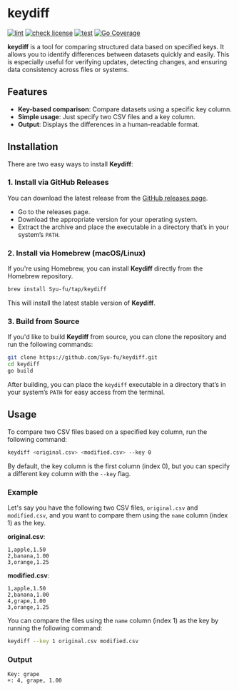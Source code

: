 # keydiff

[![lint](https://github.com/Syu-fu/keydiff/actions/workflows/lint.yml/badge.svg?branch=main)](https://github.com/Syu-fu/keydiff/actions/workflows/lint.yml)
[![check license](https://github.com/Syu-fu/keydiff/actions/workflows/license-check.yml/badge.svg?branch=main)](https://github.com/Syu-fu/keydiff/actions/workflows/license-check.yml)
[![test](https://github.com/Syu-fu/keydiff/actions/workflows/test.yml/badge.svg?branch=main)](https://github.com/Syu-fu/keydiff/actions/workflows/test.yml)
[![Go Coverage](https://github.com/Syu-fu/keydiff/wiki/coverage.svg)](https://raw.githack.com/wiki/Syu-fu/keydiff/coverage.html)

**keydiff** is a tool for comparing structured data based on specified keys. It allows you to identify differences between datasets quickly and easily. This is especially useful for verifying updates, detecting changes, and ensuring data consistency across files or systems.

## Features

- **Key-based comparison**: Compare datasets using a specific key column.
- **Simple usage**: Just specify two CSV files and a key column.
- **Output**: Displays the differences in a human-readable format.

## Installation

There are two easy ways to install **Keydiff**:

### 1. Install via GitHub Releases

You can download the latest release from the [GitHub releases page](https://github.com/Syu-fu/keydiff/releases).

- Go to the releases page.
- Download the appropriate version for your operating system.
- Extract the archive and place the executable in a directory that’s in your system’s `PATH`.

### 2. Install via Homebrew (macOS/Linux)

If you're using Homebrew, you can install **Keydiff** directly from the Homebrew repository.

```bash
brew install Syu-fu/tap/keydiff
```

This will install the latest stable version of **Keydiff**.

### 3. Build from Source

If you'd like to build **Keydiff** from source, you can clone the repository and run the following commands:

```bash
git clone https://github.com/Syu-fu/keydiff.git
cd keydiff
go build
```

After building, you can place the `keydiff` executable in a directory that’s in your system’s `PATH` for easy access from the terminal.

## Usage

To compare two CSV files based on a specified key column, run the following command:

```bash
keydiff <original.csv> <modified.csv> --key 0
```

By default, the key column is the first column (index 0), but you can specify a different key column with the `--key` flag.

### Example

Let's say you have the following two CSV files, `original.csv` and `modified.csv`, and you want to compare them using the `name` column (index 1) as the key.

**original.csv**:

```
1,apple,1.50
2,banana,1.00
3,orange,1.25
```

**modified.csv**:

```
1,apple,1.50
2,banana,1.00
4,grape,1.00
3,orange,1.25
```

You can compare the files using the `name` column (index 1) as the key by running the following command:

```bash
keydiff --key 1 original.csv modified.csv
```

### Output

```
Key: grape
+: 4, grape, 1.00
```

